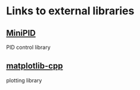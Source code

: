 # Links to external libraries
## [MiniPID](https://github.com/tekdemo/MiniPID)
PID control library
## [matplotlib-cpp](https://github.com/lava/matplotlib-cpp)
plotting library
